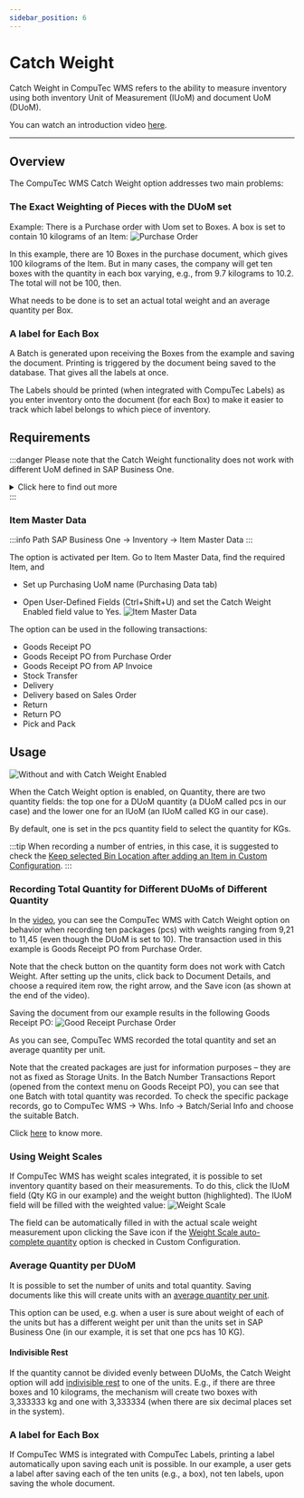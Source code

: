 ```yaml
---
sidebar_position: 6
---
```


# Catch Weight

Catch Weight in CompuTec WMS refers to the ability to measure inventory using both inventory Unit of Measurement (IUoM) and document UoM (DUoM).

You can watch an introduction video [here](https://www.youtube.com/watch?v=XGptQ9TQ90U).

---

## Overview

The CompuTec WMS Catch Weight option addresses two main problems:

### The Exact Weighting of Pieces with the DUoM set

Example: There is a Purchase order with Uom set to Boxes. A box is set to contain 10 kilograms of an Item:
![Purchase Order](./media/catch-weight/purchase-order.png)

In this example, there are 10 Boxes in the purchase document, which gives 100 kilograms of the Item. But in many cases, the company will get ten boxes with the quantity in each box varying, e.g., from 9.7 kilograms to 10.2. The total will not be 100, then.

What needs to be done is to set an actual total weight and an average quantity per Box.

### A label for Each Box

A Batch is generated upon receiving the Boxes from the example and saving the document. Printing is triggered by the document being saved to the database. That gives all the labels at once.

The Labels should be printed (when integrated with CompuTec Labels) as you enter inventory onto the document (for each Box) to make it easier to track which label belongs to which piece of inventory.

## Requirements

:::danger
Please note that the Catch Weight functionality does not work with different UoM defined in SAP Business One.
<details>
<summary>Click here to find out more</summary>
<div>
![Unit of Measure](./media/catch-weight/different-uoms.png)
</div>
</details>
:::

### Item Master Data

:::info Path
SAP Business One → Inventory → Item Master Data
:::

The option is activated per Item. Go to Item Master Data, find the required Item, and

- Set up Purchasing UoM name (Purchasing Data tab)

- Open User-Defined Fields (Ctrl+Shift+U) and set the Catch Weight Enabled field value to Yes.
    ![Item Master Data](./media/catch-weight/item-master-data.png)

The option can be used in the following transactions:

- Goods Receipt PO
- Goods Receipt PO from Purchase Order
- Goods Receipt PO from AP Invoice
- Stock Transfer
- Delivery
- Delivery based on Sales Order
- Return
- Return PO
- Pick and Pack

## Usage

![Without and with Catch Weight Enabled](./media/catch-weight/without-catch-weight-enabled.png)

When the Catch Weight option is enabled, on Quantity, there are two quantity fields: the top one for a DUoM quantity (a DUoM called pcs in our case) and the lower one for an IUoM (an IUoM called KG in our case).

By default, one is set in the pcs quantity field to select the quantity for KGs.

:::tip
When recording a number of entries, in this case, it is suggested to check the [Keep selected Bin Location after adding an Item in Custom Configuration](../administrator-guide/custom-configuration/custom-configuration-functions/grpo.md).
:::

### Recording Total Quantity for Different DUoMs of Different Quantity

In the [video](https://www.youtube.com/watch?v=HHxk_J8FX1E), you can see the CompuTec WMS with Catch Weight option on behavior when recording ten packages (pcs) with weights ranging from 9,21 to 11,45 (even though the DUoM is set to 10). The transaction used in this example is Goods Receipt PO from Purchase Order.

Note that the check button on the quantity form does not work with Catch Weight. After setting up the units, click back to Document Details, and choose a required item row, the right arrow, and the Save icon (as shown at the end of the video).

Saving the document from our example results in the following Goods Receipt PO:
    ![Good Receipt Purchase Order](./media/catch-weight/goods-receipt-po.png)

As you can see, CompuTec WMS recorded the total quantity and set an average quantity per unit.

Note that the created packages are just for information purposes – they are not as fixed as Storage Units. In the Batch Number Transactions Report (opened from the context menu on Goods Receipt PO), you can see that one Batch with total quantity was recorded. To check the specific package records, go to CompuTec WMS → Whs. Info → Batch/Serial Info and choose the suitable Batch.

Click [here](https://www.youtube.com/shorts/lJHc8UuSsT8) to know more.

### Using Weight Scales

If CompuTec WMS has weight scales integrated, it is possible to set inventory quantity based on their measurements. To do this, click the IUoM field (Qty KG in our example) and the weight button (highlighted). The IUoM field will be filled with the weighted value:
    ![Weight Scale](./media/catch-weight/weight-scale.png)

The field can be automatically filled in with the actual scale weight measurement upon clicking the Save icon if the [Weight Scale auto-complete quantity](../administrator-guide/custom-configuration/custom-configuration-functions/common.md) option is checked in Custom Configuration.

### Average Quantity per DUoM

It is possible to set the number of units and total quantity. Saving documents like this will create units with an [average quantity per unit](https://www.youtube.com/shorts/w_7l1lH6eTs).

This option can be used, e.g. when a user is sure about weight of each of the units but has a different weight per unit than the units set in SAP Business One (in our example, it is set that one pcs has 10 KG).

#### Indivisible Rest

If the quantity cannot be divided evenly between DUoMs, the Catch Weight option will add [indivisible rest](https://www.youtube.com/shorts/lSPhoPDpbeQ) to one of the units. E.g., if there are three boxes and 10 kilograms, the mechanism will create two boxes with 3,333333 kg and one with 3,333334 (when there are six decimal places set in the system).

### A label for Each Box

If CompuTec WMS is integrated with CompuTec Labels, printing a label automatically upon saving each unit is possible. In our example, a user gets a label after saving each of the ten units (e.g., a box), not ten labels, upon saving the whole document.
